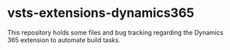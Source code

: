 # vsts-extensions-dynamics365
This repository holds some files and bug tracking regarding the Dynamics 365 extension to automate build tasks.
